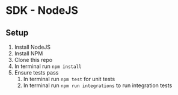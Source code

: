 SDK - NodeJS
============

Setup
-----

1. Install NodeJS
2. Install NPM
3. Clone this repo
3. In terminal run `npm install`
4. Ensure tests pass
    1. In terminal run `npm test` for unit tests
    2. In terminal run `npm run integrations` to run integration tests
    